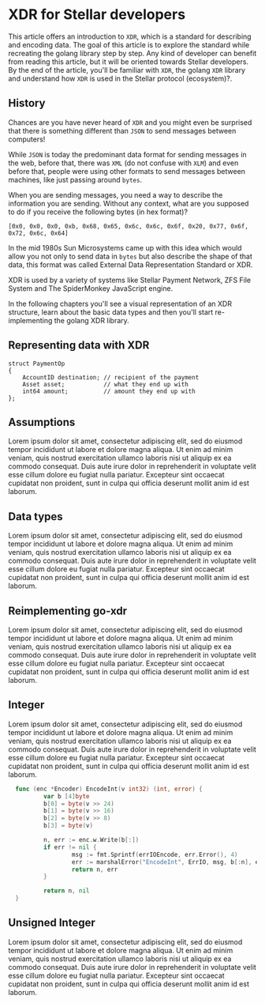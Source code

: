 # XDR for Stellar developers

This article offers an introduction to `XDR`, which is a standard for
describing and encoding data. The goal of this article is to explore
the standard while recreating the golang library step by step. Any
kind of developer can benefit from reading this article, but it will
be oriented towards Stellar developers. By the end of the article,
you'll be familiar with `XDR`, the golang `XDR` library and understand how
`XDR` is used in the Stellar protocol (ecosystem)?.


## History

Chances are you have never heard of `XDR` and you might even be
surprised that there is something different than `JSON` to send
messages between computers!

While `JSON` is today the predominant data format for sending messages
in the web, before that, there was `XML` (do not confuse with `XLM`)
and even before that, people were using other formats to send messages
between machines, like just passing around `bytes`.

When you are sending messages, you need a way to describe the
information you are sending. Without any context, what are you
supposed to do if you receive the following bytes (in hex format)?

```
[0x0, 0x0, 0x0, 0xb, 0x68, 0x65, 0x6c, 0x6c, 0x6f, 0x20, 0x77, 0x6f, 0x72, 0x6c, 0x64]
```

In the mid 1980s Sun Microsystems came up with this idea which would
allow you not only to send data in `bytes` but also describe the shape
of that data, this format was called External Data Representation
Standard or XDR.

XDR is used by a variety of systems like Stellar Payment Network, ZFS File System and The SpiderMonkey JavaScript engine.

In the following chapters you'll see a visual representation of an XDR
structure, learn about the basic data types and then you'll start
re-implementing the golang XDR library.


## Representing data with XDR

```xdr
struct PaymentOp
{
    AccountID destination; // recipient of the payment
    Asset asset;           // what they end up with
    int64 amount;          // amount they end up with
};
```

## Assumptions

Lorem ipsum dolor sit amet, consectetur adipiscing elit, sed do
eiusmod tempor incididunt ut labore et dolore magna aliqua. Ut enim ad
minim veniam, quis nostrud exercitation ullamco laboris nisi ut
aliquip ex ea commodo consequat. Duis aute irure dolor in
reprehenderit in voluptate velit esse cillum dolore eu fugiat nulla
pariatur. Excepteur sint occaecat cupidatat non proident, sunt in
culpa qui officia deserunt mollit anim id est laborum.

## Data types

Lorem ipsum dolor sit amet, consectetur adipiscing elit, sed do
eiusmod tempor incididunt ut labore et dolore magna aliqua. Ut enim ad
minim veniam, quis nostrud exercitation ullamco laboris nisi ut
aliquip ex ea commodo consequat. Duis aute irure dolor in
reprehenderit in voluptate velit esse cillum dolore eu fugiat nulla
pariatur. Excepteur sint occaecat cupidatat non proident, sunt in
culpa qui officia deserunt mollit anim id est laborum.


## Reimplementing go-xdr
Lorem ipsum dolor sit amet, consectetur adipiscing elit, sed do
eiusmod tempor incididunt ut labore et dolore magna aliqua. Ut enim ad
minim veniam, quis nostrud exercitation ullamco laboris nisi ut
aliquip ex ea commodo consequat. Duis aute irure dolor in
reprehenderit in voluptate velit esse cillum dolore eu fugiat nulla
pariatur. Excepteur sint occaecat cupidatat non proident, sunt in
culpa qui officia deserunt mollit anim id est laborum.

## Integer

Lorem ipsum dolor sit amet, consectetur adipiscing elit, sed do
eiusmod tempor incididunt ut labore et dolore magna aliqua. Ut enim ad
minim veniam, quis nostrud exercitation ullamco laboris nisi ut
aliquip ex ea commodo consequat. Duis aute irure dolor in
reprehenderit in voluptate velit esse cillum dolore eu fugiat nulla
pariatur. Excepteur sint occaecat cupidatat non proident, sunt in
culpa qui officia deserunt mollit anim id est laborum.

```go
  func (enc *Encoder) EncodeInt(v int32) (int, error) {
          var b [4]byte
          b[0] = byte(v >> 24)
          b[1] = byte(v >> 16)
          b[2] = byte(v >> 8)
          b[3] = byte(v)

          n, err := enc.w.Write(b[:])
          if err != nil {
                  msg := fmt.Sprintf(errIOEncode, err.Error(), 4)
                  err := marshalError("EncodeInt", ErrIO, msg, b[:n], err)
                  return n, err
          }

          return n, nil
  }
```

## Unsigned Integer

Lorem ipsum dolor sit amet, consectetur adipiscing elit, sed do
eiusmod tempor incididunt ut labore et dolore magna aliqua. Ut enim ad
minim veniam, quis nostrud exercitation ullamco laboris nisi ut
aliquip ex ea commodo consequat. Duis aute irure dolor in
reprehenderit in voluptate velit esse cillum dolore eu fugiat nulla
pariatur. Excepteur sint occaecat cupidatat non proident, sunt in
culpa qui officia deserunt mollit anim id est laborum.
